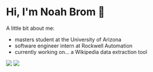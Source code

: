 # Hi, I'm Noah Brom 👋

A little bit about me: 
- masters student at the University of Arizona
- software engineer intern at Rockwell Automation
- currently working on... a Wikipedia data extraction tool

[<img src="https://img.shields.io/badge/LinkedIn-%230077B5.svg?logo=linkedin&logoColor=white">](https://linkedin.com/in/noahbrom)
[<img src="https://img.shields.io/badge/Gmail-%23D14836.svg?logo=gmail&logoColor=white">](mailto:noahbrom@arizona.edu)


